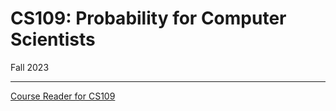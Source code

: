 # CS109: Probability for Computer Scientists

Fall 2023

---

[Course Reader for CS109](https://chrispiech.github.io/probabilityForComputerScientists/en/)
